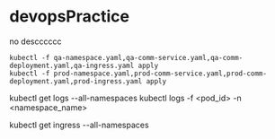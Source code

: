 # devopsPractice
no descccccc

    kubectl -f qa-namespace.yaml,qa-comm-service.yaml,qa-comm-deployment.yaml,qa-ingress.yaml apply
    kubectl -f prod-namespace.yaml,prod-comm-service.yaml,prod-comm-deployment.yaml,prod-ingress.yaml apply


kubectl get logs --all-namespaces
kubectl logs -f <pod_id> -n <namespace_name>


kubectl get ingress --all-namespaces
